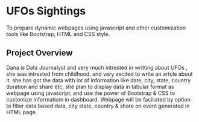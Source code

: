 # UFOs Sightings

To prepare dynamic webpages using javascript and other customization tools like Bootstrap, HTML and CSS style.

## Project Overview
Dana is Data Journalyst and very much intrested in writting about UFOs , she was intrested from childhood, and very excited to write an artcle about it. she has got the data with lot of information like date, city, state, country duration and share etc, she plan to display data in tabular format as webpage using javascript, and use the power of Bootstrap & CSS to customize Informatiom in dashboard. Webpage will be faciliated by option to filter data based data, city state, country & share on event generated in HTML page.

